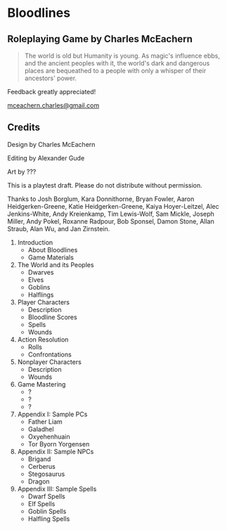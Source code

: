 # Bloodlines

## Roleplaying Game by Charles McEachern

> The world is old but Humanity is young. As magic's influence ebbs, and the
> ancient peoples with it, the world's dark and dangerous places are
> bequeathed to a people with only a whisper of their ancestors' power.

Feedback greatly appreciated!

<mceachern.charles@gmail.com>

## Credits

Design by Charles McEachern

Editing by Alexander Gude

Art by ???

This is a playtest draft. Please do not distribute without permission.

Thanks to Josh Borglum, Kara Donnithorne, Bryan Fowler, Aaron
Heidgerken-Greene, Katie Heidgerken-Greene, Kaiya Hoyer-Leitzel, Alec Jenkins-White, Andy Kreienkamp, Tim Lewis-Wolf, Sam Mickle, Joseph
Miller, Andy Pokel, Roxanne Radpour, Bob Sponsel, Damon Stone, Allan Straub,
Alan Wu, and Jan Zirnstein.

1.  Introduction
    -   About Bloodlines
    -   Game Materials
2.  The World and its Peoples
    -   Dwarves
    -   Elves
    -   Goblins
    -   Halflings
3.  Player Characters
    -   Description
    -   Bloodline Scores
    -   Spells
    -   Wounds
4.  Action Resolution
    -   Rolls
    -   Confrontations
5.  Nonplayer Characters
    -   Description
    -   Wounds
6.  Game Mastering
    -   ?
    -   ?
    -   ?
7. Appendix I: Sample PCs
    -   Father Liam
    -   Galadhel
    -   Oxyehenhuain
    -   Tor Byorn Yorgensen
8.  Appendix II: Sample NPCs
    -   Brigand
    -   Cerberus
    -   Stegosaurus
    -   Dragon
9.  Appendix III: Sample Spells
    -   Dwarf Spells
    -   Elf Spells
    -   Goblin Spells
    -   Halfling Spells

